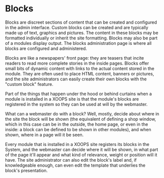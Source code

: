 # Blocks

Blocks are discreet sections of content that can be created and configured in the admin interface. Custom blocks can be created and are typically made up of text, graphics and pictures. The content in these blocks may be formatted individually or inherit the site formatting. Blocks may also be part of a modules display output. The blocks administration page is where all blocks are configured and administered.

Blocks are like a newspapers' front page: they are teasers that incite readers to read more complete stories in the inside pages. Blocks offer small bits of dynamic content with links to the actual content stored in the module. They are often used to place HTML content, banners or pictures, and the site administrators can easily create their own blocks with the "custom block" feature.

Part of the things that happen under the hood or behind curtains when a module is installed in a XOOPS site is that the module's blocks are registered in the system so they can be used at will by the webmaster.

What can a webmaster do with a block? Well, mostly, decide about where in the site the block will be shown \(the equivalent of defining a shop window, which in this case can be in the outside, the home page, or even in the inside: a block can be defined to be shown in other modules\), and when shown, where in a page will it be seen.

Every module that is installed in a XOOPS site registers its blocks in the System, and the webmaster can decide where it will be shown, in what part of the page it'll appear and what kind of relevance, weight or position will it have. The site administrator can also edit the block's label and, if knowledgeable enough, can even edit the template that underlies the block's presentation.

